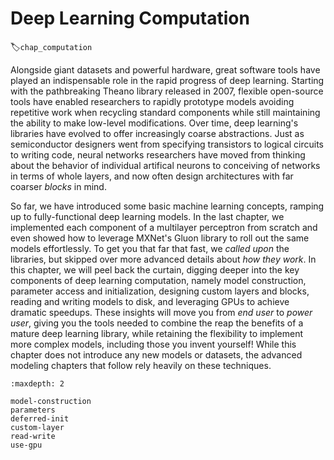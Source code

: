 # Deep Learning Computation
:label:`chap_computation`

Alongside giant datasets and powerful hardware,
great software tools have played an indispensable role
in the rapid progress of deep learning.
Starting with the pathbreaking Theano library released in 2007,
flexible open-source tools have enabled researchers
to rapidly prototype models avoiding repetitive work
when recycling standard components
while still maintaining the ability to make low-level modifications.
Over time, deep learning's libraries have evolved
to offer increasingly coarse abstractions.
Just as semiconductor designers went from specifying transistors
to logical circuits to writing code,
neural networks researchers have moved from thinking about
the behavior of individual artifical neurons
to conceiving of networks in terms of whole layers,
and now often design architectures with far coarser *blocks* in mind.


So far, we have introduced some basic machine learning concepts,
ramping up to fully-functional deep learning models.
In the last chapter, we implemented each component of a multilayer perceptron from scratch and even showed how to leverage MXNet's Gluon library
to roll out the same models effortlessly.
To get you that far that fast, we *called upon* the libraries,
but skipped over more advanced details about *how they work*.
In this chapter, we will peel back the curtain,
digging deeper into the key components of deep learning computation,
namely model construction, parameter access and initialization,
designing custom layers and blocks, reading and writing models to disk,
and leveraging GPUs to achieve dramatic speedups.
These insights will move you from *end user* to *power user*,
giving you the tools needed to combine the reap the benefits
of a mature deep learning library, while retaining the flexibility
to implement more complex models, including those you invent yourself!
While this chapter does not introduce any new models or datasets,
the advanced modeling chapters that follow rely heavily on these techniques.

```toc
:maxdepth: 2

model-construction
parameters
deferred-init
custom-layer
read-write
use-gpu
```

